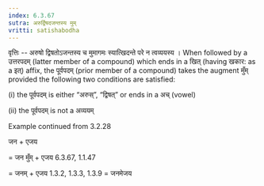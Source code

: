 ```yaml
---
index: 6.3.67
sutra: अरुर्द्विषदजन्तस्य मुम्
vritti: satishabodha
---
```






वृत्तिः -- अरुषो द्विषतोऽजन्‍तस्‍य च मुमागमः स्‍यात्‍खिदन्‍ते परे न त्‍वव्‍ययस्‍य । When followed by a उत्तरपदम् (latter member of a compound) which ends in a खित् (having खकार: as a इत्) affix, the पूर्वपदम् (prior member of a compound) takes the augment मुँम् provided the following two conditions are satisfied:

(i) the पूर्वपदम् is either “अरुस्”, “द्विषत्” or ends in a अच् (vowel)

(ii) the पूर्वपदम् is not a अव्ययम्


Example continued from 3.2.28


जन + एजय

= जन मुँम् + एजय 6.3.67, 1.1.47

= जनम् + एजय 1.3.2, 1.3.3, 1.3.9 = जनमेजय

